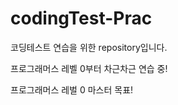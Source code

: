 # codingTest-Prac

<p>코딩테스트 연습을 위한 repository입니다.</p>
<p>프로그래머스 레벨 0부터 차근차근 연습 중!</p>
<p>프로그래머스 레벌 0 마스터 목표!</p>
